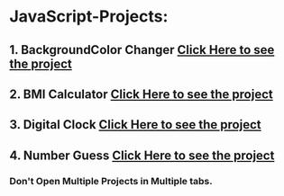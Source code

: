 # JavaScript-Projects:

## 1. BackgroundColor Changer [Click Here to see the project](http://127.0.0.1:3000/BackgroundColorChanger/index.html)

## 2. BMI Calculator [Click Here to see the project](http://127.0.0.1:3000/BMI_Calculator/index.html)

## 3. Digital Clock [Click Here to see the project](http://127.0.0.1:3000/DigitalClock/index.html)

## 4. Number Guess [Click Here to see the project](http://127.0.0.1:5500/NumberGuess/index.html)

### **Don't Open Multiple Projects in Multiple tabs**.
